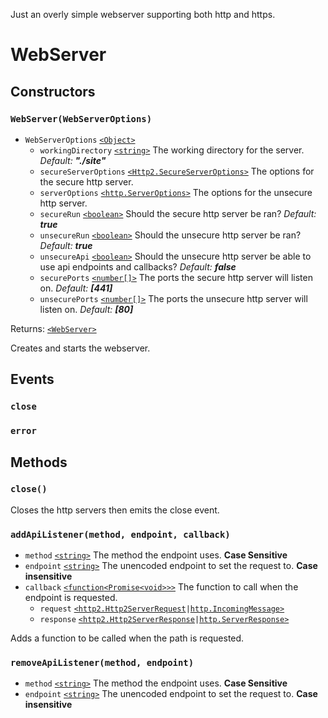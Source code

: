 Just an overly simple webserver supporting both http and https.

# WebServer
## Constructors
### `WebServer(WebServerOptions)`
- `WebServerOptions` [`<Object>`](https://developer.mozilla.org/en-US/docs/Web/JavaScript/Reference/Global_Objects/Object)
  - `workingDirectory` [`<string>`](https://developer.mozilla.org/en-US/docs/Web/JavaScript/Data_structures#string_type) The working directory for the server. *Default: **"./site"***
  - `secureServerOptions` [`<Http2.SecureServerOptions>`](https://nodejs.org/dist/latest-v18.x/docs/api/http2.html#http2createsecureserveroptions-onrequesthandler) The options for the secure http server.
  - `serverOptions` [`<http.ServerOptions>`](https://nodejs.org/dist/latest-v18.x/docs/api/http.html#httpcreateserveroptions-requestlistener) The options for the unsecure http server.
  - `secureRun` [`<boolean>`](https://developer.mozilla.org/en-US/docs/Web/JavaScript/Data_structures#boolean_type) Should the secure http server be ran? *Default: **true***
  - `unsecureRun` [`<boolean>`](https://developer.mozilla.org/en-US/docs/Web/JavaScript/Data_structures#boolean_type) Should the unsecure http server be ran? *Default: **true***
  - `unsecureApi` [`<boolean>`](https://developer.mozilla.org/en-US/docs/Web/JavaScript/Data_structures#boolean_type) Should the unsecure http server be able to use api endpoints and callbacks? *Default: **false***
  - `securePorts` [`<number[]>`](https://developer.mozilla.org/en-US/docs/Web/JavaScript/Data_structures#number_type) The ports the secure http server will listen on. *Default: **[441]***
  - `unsecurePorts` [`<number[]>`](https://developer.mozilla.org/en-US/docs/Web/JavaScript/Data_structures#number_type) The ports the unsecure http server will listen on. *Default: **[80]***

Returns: [`<WebServer>`](#WebServer)

Creates and starts the webserver.

## Events
### `close`
### `error`

## Methods
### `close()`
Closes the http servers then emits the close event.
### `addApiListener(method, endpoint, callback)`
- `method` [`<string>`](https://developer.mozilla.org/en-US/docs/Web/JavaScript/Data_structures#string_type) The method the endpoint uses. **Case Sensitive**
- `endpoint` [`<string>`](https://developer.mozilla.org/en-US/docs/Web/JavaScript/Data_structures#string_type) The unencoded endpoint to set the request to. **Case insensitive**
- `callback` [`<function`](https://developer.mozilla.org/en-US/docs/Web/JavaScript/Reference/Global_Objects/Function)[`<Promise`](https://developer.mozilla.org/en-US/docs/Web/JavaScript/Reference/Global_Objects/Promise)[`<void>>>`](https://developer.mozilla.org/en-US/docs/Web/JavaScript/Data_structures#undefined_type) The function to call when the endpoint is requested.
   - `request` [`<http2.Http2ServerRequest`](https://nodejs.org/dist/latest-v18.x/docs/api/http2.html#class-http2http2serverrequest)` | `[`http.IncomingMessage>`](https://nodejs.org/dist/latest-v18.x/docs/api/http.html#class-httpincomingmessage)
   - `response` [`<http2.Http2ServerResponse`](https://nodejs.org/dist/latest-v18.x/docs/api/http2.html#class-http2http2serverresponse)` | `[`http.ServerResponse>`](https://nodejs.org/dist/latest-v18.x/docs/api/http.html#class-httpserverresponse)

Adds a function to be called when the path is requested.
### `removeApiListener(method, endpoint)`
- `method` [`<string>`](https://developer.mozilla.org/en-US/docs/Web/JavaScript/Data_structures#string_type) The method the endpoint uses. **Case Sensitive**
- `endpoint` [`<string>`](https://developer.mozilla.org/en-US/docs/Web/JavaScript/Data_structures#string_type) The unencoded endpoint to set the request to. **Case insensitive**

